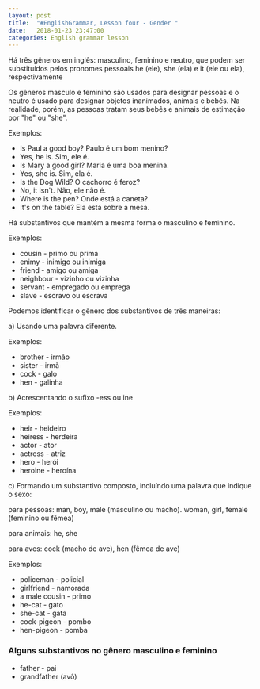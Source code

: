 ```yaml
---
layout: post
title:  "#EnglishGrammar, Lesson four - Gender "
date:   2018-01-23 23:47:00
categories: English grammar lesson
---
```


Há três gêneros em inglês: masculino, feminino e neutro, que podem ser substituídos pelos pronomes pessoais he (ele), she (ela) e it (ele ou ela), respectivamente

Os gêneros masculo e feminino são usados para designar pessoas e o neutro é usado para designar objetos inanimados, animais e bebês. Na realidade, porém, as pessoas tratam seus bebês e animais de estimação por "he" ou "she".

Exemplos:

* Is Paul a good boy?
Paulo é um bom menino?
* Yes, he is.
Sim, ele é.
* Is Mary a good girl?
Maria é uma boa menina.
* Yes, she is.
Sim, ela é.
* Is the Dog Wild?
O cachorro é feroz?
* No, it isn't.
Não, ele não é.
* Where is the pen?
Onde está a caneta?
* It's on the table?
Ela está sobre a mesa.

Há substantivos que mantém a mesma forma o masculino e feminino.

Exemplos:

* cousin - primo ou prima
* enimy - inimigo ou inimiga
* friend - amigo ou amiga
* neighbour - vizinho ou vizinha
* servant - empregado ou emprega
* slave - escravo ou escrava

Podemos identificar o gênero dos substantivos de três maneiras:

a) Usando uma palavra diferente.

Exemplos:

* brother - irmão
* sister - irmã
* cock - galo
* hen - galinha

b) Acrescentando o sufixo -ess ou ine

Exemplos:

* heir - heideiro
* heiress - herdeira
* actor - ator
* actress - atriz
* hero - herói
* heroine - heroína

c) Formando um substantivo composto, incluíndo uma palavra que indique o sexo:

para pessoas: man, boy, male (masculino ou macho).
woman, girl, female (feminino ou fêmea)

para animais: he, she 

para aves: cock (macho de ave), hen (fêmea de ave)

Exemplos:

* policeman - policial
* girlfriend - namorada
* a male cousin - primo
* he-cat - gato 
* she-cat - gata
* cock-pigeon - pombo
* hen-pigeon - pomba


### Alguns substantivos no gênero masculino e feminino

* father - pai
* grandfather (avô)




